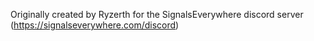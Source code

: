 Originally created by Ryzerth for the SignalsEverywhere discord server (https://signalseverywhere.com/discord)